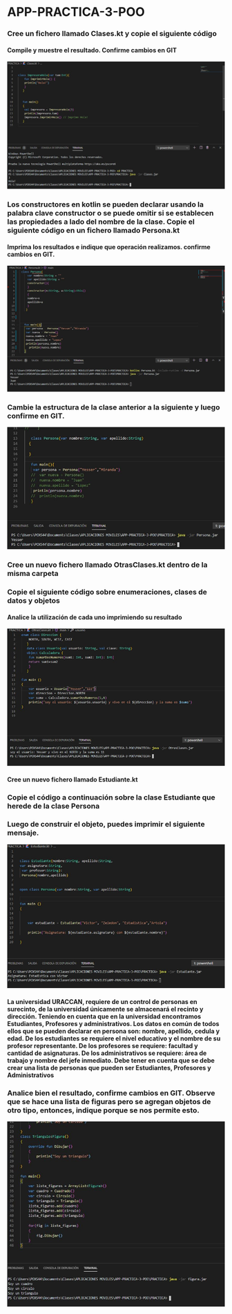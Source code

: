 # APP-PRACTICA-3-POO


### Cree un fichero llamado Clases.kt y copie el siguiente código
####  Compile y muestre el resultado. Confirme cambios en GIT
<img src="img\1.JPG"/>

### Los constructores en kotlin se pueden declarar usando la palabra clave constructor o se puede omitir si se establecen las propiedades a lado del nombre de la clase. Copie el siguiente código en un fichero llamado Persona.kt

#### Imprima los resultados e indique que operación realizamos. confirme cambios en GIT.

<img src="img\2.JPG"/>

### Cambie la estructura de la clase anterior a la siguiente y luego confirme en GIT.
<img src="img\3.JPG"/>

### Cree un nuevo fichero llamado OtrasClases.kt dentro de la misma carpeta
### Copie el siguiente código sobre enumeraciones, clases de datos y objetos
####  Analice la utilización de cada uno imprimiendo su resultado
<img src="img\4.JPG"/>


#### Cree un nuevo fichero llamado Estudiante.kt
### Copie el código a continuación sobre la clase Estudiante que herede de la clase Persona
###  Luego de construir el objeto, puedes imprimir el siguiente mensaje.
<img src="img\5.JPG"/>


#### La universidad URACCAN, requiere de un control de personas en surecinto, de la universidad únicamente se almacenará el recinto y dirección. Teniendo en cuenta que en la universidad encontramos Estudiantes, Profesores y administrativos. Los datos en común de todos ellos que se pueden declarar en persona son: nombre, apellido, cedula y edad. De los estudiantes se requiere el nivel educativo y el nombre de su profesor representante. De los profesores se requiere: facultad y cantidad de asignaturas. De los administrativos se requiere: área de trabajo y nombre del jefe inmediato. Debe tener en cuenta que se debe crear una lista de personas que pueden ser Estudiantes, Profesores y Administrativos

###  Analice bien el resultado, confirme cambios en GIT. Observe que se hace una lista de figuras pero se agregan objetos de otro tipo, entonces, indique porque se nos permite esto.
<img src="img\6.JPG"/>



